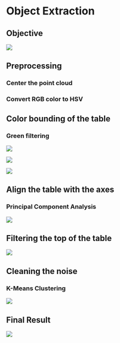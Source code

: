 # Object Extraction



## Objective

![](/home/alfa/Documentos/TFG/tutorialR/objectExtraction/img/explanation.png)



## Preprocessing



### Center the point cloud



### Convert RGB color to HSV



## Color bounding of the table



### Green filtering



![](/home/alfa/Documentos/TFG/tutorialR/objectExtraction/img/HSVhistogram.png)



![](/home/alfa/Documentos/TFG/tutorialR/objectExtraction/img/SVHistogram.png)



![](/home/alfa/Documentos/TFG/tutorialR/objectExtraction/img/TableNotRotated.png)



## Align the table with the axes



### Principal Component Analysis



![](/home/alfa/Documentos/TFG/tutorialR/objectExtraction/img/TableOriented.png)



## Filtering the top of the table

![](/home/alfa/Documentos/TFG/tutorialR/objectExtraction/img/TableWithObject.png)



## Cleaning the noise



### K-Means Clustering



![](/home/alfa/Documentos/TFG/tutorialR/objectExtraction/img/Object.png)

## Final Result

![](/home/alfa/Documentos/TFG/tutorialR/objectExtraction/img/objMeshLab.png)